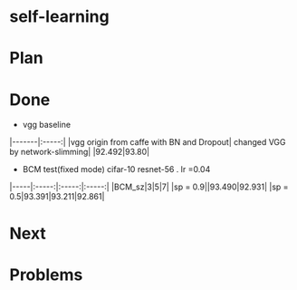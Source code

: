 # self-learning


# Plan



# Done
- vgg baseline

|-------|:-----:|
|vgg origin from caffe with BN and Dropout| changed VGG by network-slimming| 
|92.492|93.80|

- BCM test(fixed mode)
cifar-10 resnet-56 . lr =0.04

|-----|:-----:|:-----:|:-----:|
|BCM_sz|3|5|7|
|sp = 0.9||93.490|92.931|
|sp = 0.5|93.391|93.211|92.861|


# Next



# Problems
